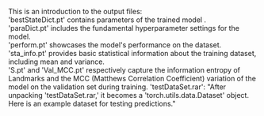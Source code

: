 This is an introduction to the output files:  
'bestStateDict.pt' contains parameters of the trained model .  
'paraDict.pt' includes the fundamental hyperparameter settings for the model.  
'perform.pt' showcases the model's performance on the dataset.  
'sta_info.pt' provides basic statistical information about the training dataset, including mean and variance.    
'S.pt' and 'Val_MCC.pt' respectively capture the information entropy of Landmarks and the MCC (Matthews Correlation Coefficient) variation of the model on the validation set during training.
'testDataSet.rar': "After unpacking 'testDataSet.rar,' it becomes a 'torch.utils.data.Dataset' object. Here is an example dataset for testing predictions."
